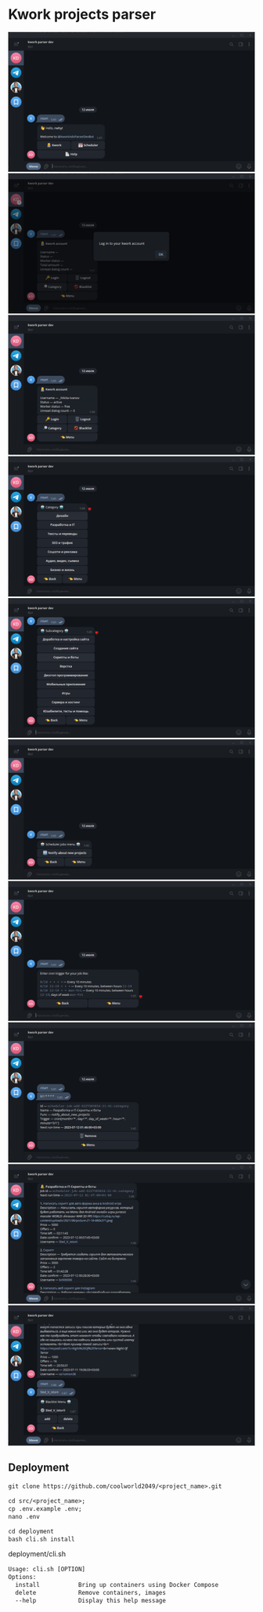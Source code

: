 # Kwork projects parser

![1.png](assets/1.png)
![2.png](assets/2.png)
![3.png](assets/3.png)
![4.png](assets/4.png)
![5.png](assets/5.png)
![6.png](assets/6.png)
![7.png](assets/7.png)
![8.png](assets/8.png)
![9.png](assets/9.png)
![10.png](assets/10.png)

## Deployment

```text
git clone https://github.com/coolworld2049/<project_name>.git
```

```text
cd src/<project_name>;
cp .env.example .env;
nano .env
```

```text
cd deployment
bash cli.sh install
```

deployment/cli.sh

  ```text
  Usage: cli.sh [OPTION]
  Options:
    install           Bring up containers using Docker Compose
    delete            Remove containers, images
    --help            Display this help message
  
  ```